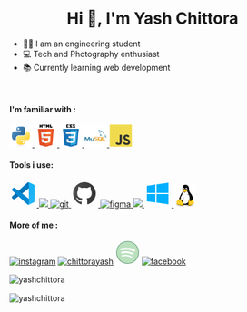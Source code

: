 


<h1 align="center">Hi 👋, I'm Yash Chittora</h1>

- 🧑‍🎓 I am an engineering student
- 💻 Tech and Photography enthusiast
- 📚 Currently learning web development


<br>
<h4>I'm familiar with :</h4>
<!--  -->
<a href="https://www.python.org" target="_blank" rel="noreferrer"> <img src="https://raw.githubusercontent.com/devicons/devicon/master/icons/python/python-original.svg" alt="python" width="40" height="40"/> </a>
<a href="https://www.w3.org/html/" target="_blank" rel="noreferrer"> <img src="https://raw.githubusercontent.com/devicons/devicon/master/icons/html5/html5-original-wordmark.svg" alt="html5" width="40" height="40"/> </a>   
<!--  -->
<a href="https://www.w3schools.com/css/" target="_blank" rel="noreferrer"> <img src="https://raw.githubusercontent.com/devicons/devicon/master/icons/css3/css3-original-wordmark.svg" alt="css3" width="40" height="40"/> </a>  
<!------------>
<a href="https://www.mysql.com/" target="_blank" rel="noreferrer"> <img src="https://raw.githubusercontent.com/devicons/devicon/master/icons/mysql/mysql-original-wordmark.svg" alt="mysql" width="40" height="40"/> </a> 
<!------------>
<a href="https://developer.mozilla.org/en-US/docs/Web/JavaScript" target="_blank" rel="noreferrer"> <img src="https://raw.githubusercontent.com/devicons/devicon/master/icons/javascript/javascript-original.svg" alt="javascript" width="40" height="40"/> </a>


<br>
<!--  -->
<h4>Tools i use:</h4>
<!-- --- -->
<a class="icon" href="https://code.visualstudio.com"><svg xmlns="http://www.w3.org/2000/svg" x="0px" y="0px"
width="48" height="48"
viewBox="0 0 48 48"
style=" fill:#000000;"><linearGradient id="HjBUFHyNtcsDcBgnZBZ2Sa_0OQR1FYCuA9f_gr1" x1="37.8" x2="37.8" y1="43.37" y2="7.42" gradientUnits="userSpaceOnUse"><stop offset="0" stop-color="#29b6f6"></stop><stop offset="1" stop-color="#13b2f6"></stop></linearGradient><path fill="url(#HjBUFHyNtcsDcBgnZBZ2Sa_0OQR1FYCuA9f_gr1)" d="M34.176,4.249c0.188,0.092,5.688,2.716,8.374,3.998C43.437,8.67,44,9.564,44,10.546v26.86	c0,0.981-0.559,1.874-1.443,2.299c-2.548,1.228-7.611,3.666-7.948,3.826C34.361,43.649,33.709,44,33.181,44	c-0.678,0-1.133-0.316-1.58-0.73L34,35.711V5.715l-2.254-1.135C32.228,4.109,32.896,4,33.291,4C33.653,4,33.948,4.138,34.176,4.249z"></path><linearGradient id="HjBUFHyNtcsDcBgnZBZ2Sb_0OQR1FYCuA9f_gr2" x1="6.085" x2="34.793" y1="34.801" y2="7.173" gradientUnits="userSpaceOnUse"><stop offset=".115" stop-color="#0076bb"></stop><stop offset=".257" stop-color="#0069b0"></stop><stop offset=".28" stop-color="#0069b0"></stop><stop offset=".424" stop-color="#0069b0"></stop><stop offset=".491" stop-color="#0072b7"></stop><stop offset=".577" stop-color="#0076bb"></stop><stop offset=".795" stop-color="#0076bb"></stop><stop offset="1" stop-color="#006eb9"></stop></linearGradient><path fill="url(#HjBUFHyNtcsDcBgnZBZ2Sb_0OQR1FYCuA9f_gr2)" d="M9,33.896l25-19.023V5.83c0-1.299-1.662-1.808-2.337-1.184	C31.008,5.25,4.658,29.239,4.658,29.239c-0.9,0.83-0.849,2.267,0.107,3.032c0,0,1.324,1.232,1.803,1.574	C7.304,34.37,8.271,34.43,9,33.896z"></path><path fill="#0288d1" d="M9,14.104l25,19.054v8.771c0,1.198-1.42,2.193-2.399,1.341L4.658,18.761	c-0.9-0.83-0.849-2.267,0.107-3.032c0,0,1.324-1.232,1.803-1.574C7.304,13.63,8.271,13.57,9,14.104z"></path></svg>
<!-- --- -->
<a class="icon" href="https://www.apple.com/safari/"><img src="https://upload.wikimedia.org/wikipedia/commons/thumb/5/52/Safari_browser_logo.svg/42px-Safari_browser_logo.svg.png"/>
</a> 
<!-- -- -->
<a href="https://git-scm.com/" target="_blank" rel="noreferrer"> <img src="https://www.vectorlogo.zone/logos/git-scm/git-scm-icon.svg" alt="git" width="40" height="40"/> </a>
<!--  -->
<a class="icon" href="https://github.com"><svg xmlns="http://www.w3.org/2000/svg" x="0px" y="0px"
width="48" height="48"
viewBox="0 0 48 48"
style=" fill:#000000;"><linearGradient id="rL2wppHyxHVbobwndsT6Ca_AZOZNnY73haj_gr1" x1="4" x2="44" y1="23.508" y2="23.508" gradientUnits="userSpaceOnUse"><stop offset="0" stop-color="#4c4c4c"></stop><stop offset="1" stop-color="#343434"></stop></linearGradient><path fill="url(#rL2wppHyxHVbobwndsT6Ca_AZOZNnY73haj_gr1)" d="M24,4C12.954,4,4,12.954,4,24c0,8.887,5.801,16.411,13.82,19.016h12.36	C38.199,40.411,44,32.887,44,24C44,12.954,35.046,4,24,4z"></path><path d="M30.01,41.996L30,36.198c0-0.939-0.22-1.856-0.642-2.687c5.641-1.133,8.386-4.468,8.386-10.177	c0-2.255-0.665-4.246-1.976-5.92c0.1-0.317,0.174-0.645,0.22-0.981c0.188-1.369-0.023-2.264-0.193-2.984l-0.027-0.116	c-0.186-0.796-0.409-1.364-0.418-1.388l-0.111-0.282l-0.111-0.282l-0.302-0.032l-0.303-0.032c0,0-0.199-0.021-0.501-0.021	c-0.419,0-1.04,0.042-1.627,0.241l-0.196,0.066c-0.74,0.249-1.439,0.485-2.417,1.069c-0.286,0.171-0.599,0.366-0.934,0.584	C27.334,12.881,25.705,12.69,24,12.69c-1.722,0-3.365,0.192-4.889,0.571c-0.339-0.22-0.654-0.417-0.942-0.589	c-0.978-0.584-1.677-0.819-2.417-1.069l-0.196-0.066c-0.585-0.199-1.207-0.241-1.626-0.241c-0.302,0-0.501,0.021-0.501,0.021	l-0.302,0.032l-0.3,0.031l-0.112,0.281l-0.113,0.283c-0.01,0.026-0.233,0.594-0.419,1.391l-0.027,0.115	c-0.17,0.719-0.381,1.615-0.193,2.983c0.048,0.346,0.125,0.685,0.23,1.011c-1.285,1.666-1.936,3.646-1.936,5.89	c0,5.695,2.748,9.028,8.397,10.17c-0.194,0.388-0.345,0.798-0.452,1.224c-0.197,0.067-0.378,0.112-0.538,0.137	c-0.238,0.036-0.487,0.054-0.739,0.054c-0.686,0-1.225-0.134-1.435-0.259c-0.313-0.186-0.872-0.727-1.414-1.518	c-0.463-0.675-1.185-1.558-1.992-1.927c-0.698-0.319-1.437-0.502-2.029-0.502c-0.138,0-0.265,0.01-0.376,0.028	c-0.517,0.082-0.949,0.366-1.184,0.78c-0.203,0.357-0.235,0.773-0.088,1.141c0.219,0.548,0.851,0.985,1.343,1.255	c0.242,0.133,0.765,0.619,1.07,1.109c0.229,0.368,0.335,0.63,0.482,0.992c0.087,0.215,0.183,0.449,0.313,0.732	c0.47,1.022,1.937,1.924,2.103,2.023c0.806,0.483,2.161,0.638,3.157,0.683l0.123,0.003c0,0,0.001,0,0.001,0	c0.24,0,0.57-0.023,1.004-0.071v2.613c0.002,0.529-0.537,0.649-1.25,0.638l0.547,0.184C19.395,43.572,21.645,44,24,44	c2.355,0,4.605-0.428,6.703-1.176l0.703-0.262C30.695,42.538,30.016,42.422,30.01,41.996z" opacity=".05"></path><path d="M30.781,42.797c-0.406,0.047-1.281-0.109-1.281-0.795v-5.804c0-1.094-0.328-2.151-0.936-3.052	c5.915-0.957,8.679-4.093,8.679-9.812c0-2.237-0.686-4.194-2.039-5.822c0.137-0.365,0.233-0.75,0.288-1.147	c0.175-1.276-0.016-2.086-0.184-2.801l-0.027-0.116c-0.178-0.761-0.388-1.297-0.397-1.319l-0.111-0.282l-0.303-0.032	c0,0-0.178-0.019-0.449-0.019c-0.381,0-0.944,0.037-1.466,0.215l-0.196,0.066c-0.714,0.241-1.389,0.468-2.321,1.024	c-0.332,0.198-0.702,0.431-1.101,0.694C27.404,13.394,25.745,13.19,24,13.19c-1.762,0-3.435,0.205-4.979,0.61	c-0.403-0.265-0.775-0.499-1.109-0.699c-0.932-0.556-1.607-0.784-2.321-1.024l-0.196-0.066c-0.521-0.177-1.085-0.215-1.466-0.215	c-0.271,0-0.449,0.019-0.449,0.019l-0.302,0.032l-0.113,0.283c-0.009,0.022-0.219,0.558-0.397,1.319l-0.027,0.116	c-0.169,0.715-0.36,1.524-0.184,2.8c0.056,0.407,0.156,0.801,0.298,1.174c-1.327,1.62-1.999,3.567-1.999,5.795	c0,5.703,2.766,8.838,8.686,9.806c-0.395,0.59-0.671,1.255-0.813,1.964c-0.33,0.13-0.629,0.216-0.891,0.256	c-0.263,0.04-0.537,0.06-0.814,0.06c-0.69,0-1.353-0.129-1.69-0.329c-0.44-0.261-1.057-0.914-1.572-1.665	c-0.35-0.51-1.047-1.417-1.788-1.755c-0.635-0.29-1.298-0.457-1.821-0.457c-0.11,0-0.21,0.008-0.298,0.022	c-0.366,0.058-0.668,0.252-0.828,0.534c-0.128,0.224-0.149,0.483-0.059,0.708c0.179,0.448,0.842,0.85,1.119,1.002	c0.335,0.184,0.919,0.744,1.254,1.284c0.251,0.404,0.37,0.697,0.521,1.067c0.085,0.209,0.178,0.437,0.304,0.712	c0.331,0.719,1.353,1.472,1.905,1.803c0.754,0.452,2.154,0.578,2.922,0.612l0.111,0.002c0.299,0,0.8-0.045,1.495-0.135v3.177	c0,0.779-0.991,0.81-1.234,0.81c-0.031,0,0.503,0.184,0.503,0.184C19.731,43.64,21.822,44,24,44c2.178,0,4.269-0.36,6.231-1.003	C30.231,42.997,30.812,42.793,30.781,42.797z" opacity=".07"></path><path fill="#fff" d="M36.744,23.334c0-2.31-0.782-4.226-2.117-5.728c0.145-0.325,0.296-0.761,0.371-1.309	c0.172-1.25-0.031-2-0.203-2.734s-0.375-1.25-0.375-1.25s-0.922-0.094-1.703,0.172s-1.453,0.469-2.422,1.047	c-0.453,0.27-0.909,0.566-1.27,0.806C27.482,13.91,25.785,13.69,24,13.69c-1.801,0-3.513,0.221-5.067,0.652	c-0.362-0.241-0.821-0.539-1.277-0.811c-0.969-0.578-1.641-0.781-2.422-1.047s-1.703-0.172-1.703-0.172s-0.203,0.516-0.375,1.25	s-0.375,1.484-0.203,2.734c0.077,0.562,0.233,1.006,0.382,1.333c-1.31,1.493-2.078,3.397-2.078,5.704	c0,5.983,3.232,8.714,9.121,9.435c-0.687,0.726-1.148,1.656-1.303,2.691c-0.387,0.17-0.833,0.33-1.262,0.394	c-1.104,0.167-2.271,0-2.833-0.333s-1.229-1.083-1.729-1.813c-0.422-0.616-1.031-1.331-1.583-1.583	c-0.729-0.333-1.438-0.458-1.833-0.396c-0.396,0.063-0.583,0.354-0.5,0.563c0.083,0.208,0.479,0.521,0.896,0.75	c0.417,0.229,1.063,0.854,1.438,1.458c0.418,0.674,0.5,1.063,0.854,1.833c0.249,0.542,1.101,1.219,1.708,1.583	c0.521,0.313,1.562,0.491,2.688,0.542c0.389,0.018,1.308-0.096,2.083-0.206v3.75c0,0.639-0.585,1.125-1.191,1.013	C19.756,43.668,21.833,44,24,44c2.166,0,4.243-0.332,6.19-0.984C29.585,43.127,29,42.641,29,42.002v-5.804	c0-1.329-0.527-2.53-1.373-3.425C33.473,32.071,36.744,29.405,36.744,23.334z M11.239,32.727c-0.154-0.079-0.237-0.225-0.185-0.328	c0.052-0.103,0.22-0.122,0.374-0.043c0.154,0.079,0.237,0.225,0.185,0.328S11.393,32.806,11.239,32.727z M12.451,33.482	c-0.081,0.088-0.255,0.06-0.389-0.062s-0.177-0.293-0.096-0.381c0.081-0.088,0.255-0.06,0.389,0.062S12.532,33.394,12.451,33.482z M13.205,34.732c-0.102,0.072-0.275,0.005-0.386-0.15s-0.118-0.34-0.016-0.412s0.275-0.005,0.386,0.15	C13.299,34.475,13.307,34.66,13.205,34.732z M14.288,35.673c-0.069,0.112-0.265,0.117-0.437,0.012s-0.256-0.281-0.187-0.393	c0.069-0.112,0.265-0.117,0.437-0.012S14.357,35.561,14.288,35.673z M15.312,36.594c-0.213-0.026-0.371-0.159-0.353-0.297	c0.017-0.138,0.204-0.228,0.416-0.202c0.213,0.026,0.371,0.159,0.353,0.297C15.711,36.529,15.525,36.62,15.312,36.594z M16.963,36.833c-0.227-0.013-0.404-0.143-0.395-0.289c0.009-0.146,0.2-0.255,0.427-0.242c0.227,0.013,0.404,0.143,0.395,0.289	C17.381,36.738,17.19,36.846,16.963,36.833z M18.521,36.677c-0.242,0-0.438-0.126-0.438-0.281s0.196-0.281,0.438-0.281	c0.242,0,0.438,0.126,0.438,0.281S18.762,36.677,18.521,36.677z"></path></svg>
</a>
<!--  -->
<a href="https://www.figma.com/" target="_blank" rel="noreferrer"> <img src="https://www.vectorlogo.zone/logos/figma/figma-icon.svg" alt="figma" width="40" height="40"/> </a> 
<!--  -->
<a class="icon" href="https://www.apple.com/in/macos/monterey/"><img src="https://upload.wikimedia.org/wikipedia/commons/thumb/8/84/Apple_Computer_Logo_rainbow.svg/37px-Apple_Computer_Logo_rainbow.svg.png"/>
</a> 
<!--  -->
<a class="icon" href="https://www.microsoft.com/en-in/windows/windows-11"><svg xmlns="http://www.w3.org/2000/svg" x="0px" y="0px"
width="48" height="48"
viewBox="0 0 48 48"
style=" fill:#000000;"><path fill="#00b0ff" d="M20 25.026L5.011 25 5.012 37.744 20 39.818zM22 25.03L22 40.095 42.995 43 43 25.066zM20 8.256L5 10.38 5.014 23 20 23zM22 7.973L22 23 42.995 23 42.995 5z"></path></svg> 
<!--  -->
<a href="https://www.linux.org/" target="_blank" rel="noreferrer"> <img src="https://raw.githubusercontent.com/devicons/devicon/master/icons/linux/linux-original.svg" alt="linux" width="40" height="40"/> </a>


<!-- VSCode Safari FirefoxDev MacOS Windows Linux Git Github Figma -->

<br>

<h4>More of me :</h4>
<a href="https://www.instagram.com/yash_chittora_/" target="blank"><img src="https://raw.githubusercontent.com/rahuldkjain/github-profile-readme-generator/master/src/images/icons/Social/instagram.svg" alt="instagram" height="40" width="40" /></a>
<a href="https://twitter.com/ChittoraYash" target="blank"><img src="https://raw.githubusercontent.com/rahuldkjain/github-profile-readme-generator/master/src/images/icons/Social/twitter.svg" alt="chittorayash" height="40" width="40" /></a>
<a class="icon" href="https://open.spotify.com/playlist/7AQNkvAtzdlan548iUL4sp"><svg xmlns="http://www.w3.org/2000/svg" x="0px" y="0px"
width="42" height="42"
viewBox="0 0 40 40"
style=" fill:#000000;"><path fill="#bae0bd" d="M20,1.5C9.754,1.5,1.5,9.754,1.5,20c0,10.246,8.254,18.5,18.5,18.5c10.245,0,18.5-8.254,18.5-18.5 C38.5,9.754,30.245,1.5,20,1.5z M26.803,28.991c-0.27,0-0.541-0.134-0.811-0.27c-2.569-1.486-5.316-2.521-8.695-2.521 c-1.893,0-3.786,0.13-5.544,0.536c-0.27,0-0.676,0.135-0.811,0.135c-0.676,0-0.941-0.542-0.941-1.082 c0-0.675,0.265-1.082,0.806-1.215C12.969,24.031,15.133,24,17.43,24c3.786,0,6.938,1.069,9.912,2.83 c0.405,0.269,0.676,0.54,0.676,1.215C27.884,28.587,27.343,28.991,26.803,28.991z M28.648,24.031c-0.405,0-0.675-0.133-0.946-0.269 c-2.838-1.757-6.35-2.841-10.81-2.841c-2.164,0-4.191,0.271-5.679,0.678c-0.406,0.133-0.541,0.133-0.811,0.133 c-0.811,0-1.352-0.675-1.352-1.351c0-0.811,0.406-1.217,1.081-1.486C12.158,18.355,14.186,18,17.025,18 c4.597,0,8.649,1.031,12.164,3.193C29.729,21.462,30,22.004,30,22.544C30,23.356,29.459,24.031,28.648,24.031z M31.221,18.626 c-0.405,0-0.541-0.135-0.946-0.269c-3.245-1.893-8.111-2.976-12.844-2.976c-2.434,0-4.867,0.271-7.03,0.811 c-0.271,0-0.541,0.135-0.946,0.135c-0.946,0.135-1.622-0.675-1.622-1.622c0-0.946,0.541-1.486,1.216-1.622 C11.618,12.271,14.321,12,17.431,12c5.137,0,10.545,1.082,14.601,3.38c0.54,0.271,0.945,0.811,0.945,1.622 C32.844,17.949,32.167,18.626,31.221,18.626z"></path><path fill="#5e9c76" d="M20,39C9.523,39,1,30.477,1,20S9.523,1,20,1s19,8.523,19,19S30.477,39,20,39z M20,2	C10.075,2,2,10.075,2,20s8.075,18,18,18s18-8.075,18-18S29.925,2,20,2z"></path></svg></a>
<!-- <a href="https://linkedin.com/in/linkedin" target="blank"><img align="center" src="https://raw.githubusercontent.com/rahuldkjain/github-profile-readme-generator/master/src/images/icons/Social/linked-in-alt.svg" alt="linkedin" height="30" width="40" /></a> -->
<a href="https://www.facebook.com/yash.chittora.58" target="blank"><img src="https://raw.githubusercontent.com/rahuldkjain/github-profile-readme-generator/master/src/images/icons/Social/facebook.svg" alt="facebook" height="40" width="40" /></a>

<br>

<p><img align="center" src="https://github-readme-stats.vercel.app/api?username=yashchittora&show_icons=true&locale=en" alt="yashchittora" /></p>

<p><img align="center" src="https://github-readme-streak-stats.herokuapp.com/?user=yashchittora&" alt="yashchittora" /></p>